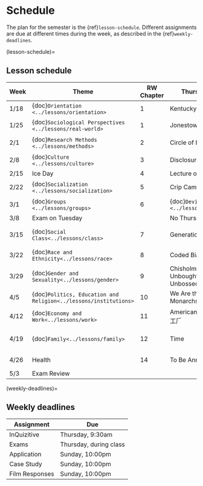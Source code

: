 # Schedule

The plan for the semester is the {ref}`lesson-schedule`. Different assignments are due at different times during the week, as described in the {ref}`weekly-deadlines`.


(lesson-schedule)=
## Lesson schedule
| Week  | Theme                            | RW Chapter | Thursday Film              | Assignments                                            |
|-------|----------------------------------|------------|----------------------------|--------------------------------------------------------|
| 1/18  | {doc}`Orientation  <../lessons/orientation>`      | 1          | Kentucky Derby         |InQuizitive, Film response      |
| 1/25  | {doc}`Sociological Perspectives  <../lessons/real-world>`        | 1          | Jonestown         | InQuizitive, Twenty Statements application, Film response      |
| 2/1  | {doc}`Research Methods    <../lessons/methods>`                          | 2   | Circle of Books  | InQuizitive, Study Design application, Film response |
| 2/8  | {doc}`Culture  <../lessons/culture>`                 | 3                        | Disclosure | InQuizitive, Obesity case study, Film response         |
| 2/15  | Ice Day                   | 4          | Lecture on Thursday | InQuizitive, Bechdel test application      |
| 2/22  |  {doc}`Socialization  <../lessons/socialization>`                              | 5          |  Crip Camp |  Breaching application, Film response  |
| 3/1  |  {doc}`Groups    <../lessons/groups>`                 | 6          | {doc}`Deviance    <../lessons/deviance>`     | InQuizitive, InQuizitive, Marijuana case study           |
| 3/8 | Exam on Tuesday                           |            |   No Thursday Class                         |                            |
| 3/15  | {doc}`Social Class<../lessons/class>`                  | 7          | Generation Wealth  | InQuizitive, {doc}`SNAP application<../applications/snap>` , Film response           |
| 3/22  | {doc}`Race and Ethnicity<../lessons/race>`              |8          | Coded Bias  | InQuizitive, Map application, Film response        |
| 3/29 | {doc}`Gender and Sexuality<../lessons/gender>`  | 9          | Chisholm '72 -- Unbought and Unbossed | InQuizitive, Cohabit case study, Film response   |
| 4/5 | {doc}`Politics, Education and Religion<../lessons/institutions>` | 10         | We Are the Radical Monarchs  | InQuizitive, Education application, Film response  |
| 4/12  | {doc}`Economy and Work<../lessons/work>`                          | 11         | American Factory 美国工𠂆 | InQuizitive, Divorce case study, Film response        |
| 4/19  | {doc}`Family<../lessons/family>`                     | 12        | Time | InQuizitive, Families on TV application, Marriage case study, Film response          |
| 4/26 |  Health                     |   14         |        To Be Announced                   | InQuizitive, Health case study,  Film response                                             |
| 5/3 |  Exam Review                  |            |                            | Final Exam, Tuesday 5/11 @ 8am                                             |

(weekly-deadlines)=
## Weekly deadlines

| Assignment      | Due                    |
|-----------------|------------------------|
| InQuizitive     | Thursday, 9:30am     |
| Exams           | Thursday, during class |
| Application     | Sunday, 10:00pm       |
| Case Study      | Sunday, 10:00pm         |
| Film Responses  | Sunday, 10:00pm         |
